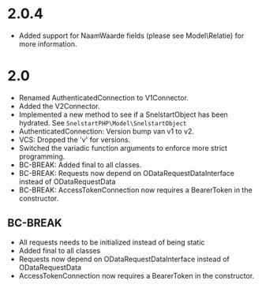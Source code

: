 # 2.0.4
- Added support for NaamWaarde fields (please see Model\Relatie) for more information.

# 2.0
- Renamed AuthenticatedConnection to V1Connector.
- Added the V2Connector.
- Implemented a new method to see if a SnelstartObject has been hydrated. See ``SnelstartPHP\Model\SnelstartObject``
- AuthenticatedConnection: Version bump van v1 to v2.
- VCS: Dropped the 'v' for versions.
- Switched the variadic function arguments to enforce more strict programming.
- BC-BREAK: Added final to all classes.
- BC-BREAK: Requests now depend on ODataRequestDataInterface instead of ODataRequestData
- BC-BREAK: AccessTokenConnection now requires a BearerToken in the constructor.

## BC-BREAK
- All requests needs to be initialized instead of being static
- Added final to all classes
- Requests now depend on ODataRequestDataInterface instead of ODataRequestData
- AccessTokenConnection now requires a BearerToken in the constructor.